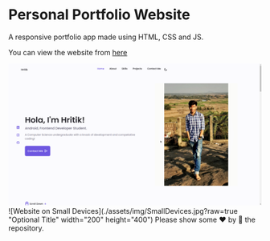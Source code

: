# Personal Portfolio Website

A responsive portfolio app made using HTML, CSS and JS.

You can view the website from [here](https://simba-97.github.io/Portfolio)

![Website on Large Devices](./assets/img/LargeDevice.png?raw=true "Optional Title")
![Website on Small Devices](./assets/img/SmallDevices.jpg?raw=true "Optional Title" width="200" height="400")
Please show some ❤ by 🌟 the repository.
